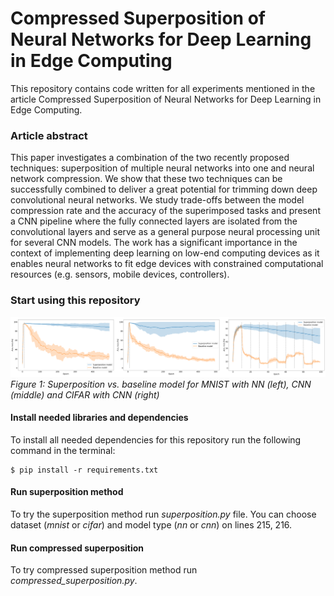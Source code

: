 # Compressed Superposition of Neural Networks for Deep Learning in Edge Computing

This repository contains code written for all experiments mentioned in the article Compressed Superposition of Neural Networks for Deep Learning in Edge Computing.

### Article abstract  

This paper investigates a combination of the two recently proposed techniques: superposition of multiple neural networks into one and neural network compression. 
We show that these two techniques can be successfully combined to deliver a great potential for trimming down deep convolutional neural networks.
We study trade-offs between the model compression rate and the accuracy of the superimposed tasks and present a CNN pipeline where the fully connected layers are isolated from the convolutional layers and serve as a general purpose neural processing unit for several CNN models. 
The work has a significant importance in the context of implementing deep learning on low-end computing devices as it enables neural networks to fit edge devices with constrained computational resources (e.g. sensors, mobile devices, controllers).

### Start using this repository

![alt text](saved_data/superposition.png "")
*Figure 1: Superposition vs. baseline model for MNIST with NN (left), CNN (middle) and CIFAR with CNN (right)*

#### Install needed libraries and dependencies

To install all needed dependencies for this repository run the following command in the terminal: 

```console
$ pip install -r requirements.txt
```

#### Run superposition method

To try the superposition method run *superposition.py* file. You can choose dataset (*mnist* or *cifar*) and model type (*nn* or *cnn*) on lines 215, 216.


#### Run compressed superposition

To try compressed superposition method run *compressed_superposition.py*.


